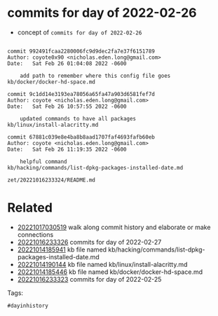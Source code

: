 # commits for day of 2022-02-26

- concept of `commits for day of 2022-02-26`

```

commit 992491fcaa2280006fc9d9dec2fa7e37f6151789
Author: coyote0x90 <nicholas.eden.long@gmail.com>
Date:   Sat Feb 26 01:04:08 2022 -0600

    add path to remember where this config file goes
kb/docker/docker-hd-space.md

commit 9c1dd14e3193ea78056a65fa47a903d6581fef7d
Author: coyote <nicholas.eden.long@gmail.com>
Date:   Sat Feb 26 10:57:55 2022 -0600

    updated commands to have all packages
kb/linux/install-alacritty.md

commit 67881c039e8e4ba8b8aad1707faf4693fafb60eb
Author: coyote <nicholas.eden.long@gmail.com>
Date:   Sat Feb 26 11:19:35 2022 -0600

    helpful command
kb/hacking/commands/list-dpkg-packages-installed-date.md
```

` zet/20221016233324/README.md `

# Related

- [20221017030519](/zet/20221017030519/README.md) walk along commit history and elaborate or make connections
- [20221016233326](/zet/20221016233326/README.md) commits for day of 2022-02-27
- [20221014185941](/zet/20221014185941/README.md) kb file named kb/hacking/commands/list-dpkg-packages-installed-date.md
- [20221014190144](/zet/20221014190144/README.md) kb file named kb/linux/install-alacritty.md
- [20221014185446](/zet/20221014185446/README.md) kb file named kb/docker/docker-hd-space.md
- [20221016233323](/zet/20221016233323/README.md) commits for day of 2022-02-25

Tags:

    #dayinhistory
